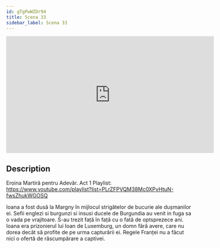 ```yaml
---
id: gTgPwWZDr94
title: Scena 33
sidebar_label: Scena 33
---
```


<iframe
  width="560"
  height="315"
  src="https://www.youtube.com/embed/gTgPwWZDr94"
  title="YouTube video player"
  frameborder="0"
  allow="accelerometer; autoplay; clipboard-write; encrypted-media; gyroscope; picture-in-picture; web-share"
  referrerpolicy="strict-origin-when-cross-origin"
  allowfullscreen
></iframe>

## Description

Eroina Martiră pentru Adevăr. Act 1 
Playlist: https://www.youtube.com/playlist?list=PLrZFPVQM38Mc0XPvHtuN-fwsZhukWGOSQ 

Ioana a fost dusă la Margny în mijlocul strigătelor de bucurie ale dușmanilor ei. Sefii englezi si burgunzi si insusi ducele de Burgundia au venit in fuga sa o vada pe vrajitoare. S-au trezit față în față cu o fată de optsprezece ani. Ioana era prizonierul lui Ioan de Luxemburg, un domn fără avere, care nu dorea decât să profite de pe urma capturării ei. Regele Franței nu a făcut nici o ofertă de răscumpărare a captivei.
